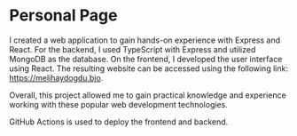 # Personal Page

I created a web application to gain hands-on experience with Express and React. For the backend, I used TypeScript with Express and utilized MongoDB as the database. On the frontend, I developed the user interface using React. The resulting website can be accessed using the following link: https://melihaydogdu.bio.

Overall, this project allowed me to gain practical knowledge and experience working with these popular web development technologies.

GitHub Actions is used to deploy the frontend and backend.
